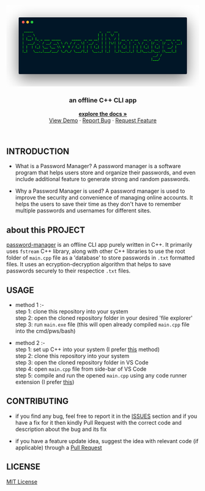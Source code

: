 <div align="center">
	<a href="https://github.com/jxxt/password-manager">
		<img src="/pics/logo.png">
	</a>
	<h3 align="center">an offline C++ CLI app</h3>
	<p  align="center">
		<a  href="https://github.com/jxxt/password-manager#introduction"><strong>explore the docs »</strong></a>
		<br />
		<a  href="https://github.com/jxxt/password-manager">View Demo</a>
	·
		<a  href="https://github.com/jxxt/password-manager#contributing">Report Bug</a>
		·
		<a  href="https://github.com/jxxt/password-manager#contributing">Request Feature</a>
</div><br>

## INTRODUCTION
* What is a Password Manager?
A password manager is a software program that helps users store and organize their passwords, and even include additional feature to generate strong and random passwords.

* Why a Password Manager is used?
A password manager is used to improve the security and convenience of managing online accounts. It helps the users to save their time as they don't have to remember multiple passwords and usernames for different sites.

## about this PROJECT

[password-manager](https://github.com/jxxt/password-manager) is an offline CLI app purely written in C++. It primarily uses `fstream` C++ library, along with other C++ libraries to use the root folder of `main.cpp` file as a 'database' to  store passwords in `.txt` formatted files. It uses an ecryption-decryption algorithm that helps to save passwords securely to their respectice `.txt` files.

## USAGE
* method 1 :-<br>
step 1: clone this repository into your system<br>
step 2: open the cloned repository folder in your desired 'file explorer'<br>
step 3: run `main.exe` file 
(this will open already compiled `main.cpp` file into the cmd/pws/bash) 

* method 2 :-<br>
step 1: set up C++ into your system (I prefer [this](https://code.visualstudio.com/docs/languages/cpp) method)<br>
step 2: clone this repository into your system<br>
step 3: open the cloned repository folder in VS Code<br>
step 4: open `main.cpp` file from side-bar of VS Code<br>
step 5: compile and run the opened  `main.cpp` using any code runner extension (I prefer [this](https://marketplace.visualstudio.com/items?itemName=danielpinto8zz6.c-cpp-compile-run))

## CONTRIBUTING
* if you find any bug, feel free to report it in the [ISSUES](https://github.com/jxxt/password-manager/issues) section and if you have a fix for it then kindly Pull Request with the correct code and description about the bug and its fix

* if you have a feature update idea, suggest the idea with relevant code (if applicable) through a [Pull Request](https://github.com/jxxt/password-manager/issues)

## LICENSE	
[MIT License](/LICENSE)
